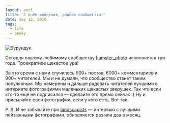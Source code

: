 ```yaml
---
layout: post
title: 'С днём рождения, родное сообщество!'
date: Sep 12, 2010
tags:
  - life
  - geeky
---
```


![Бурундук](upload://Mary-Fran-Chipmunk.jpg "© [Mary Fran](http://www.flickr.com/people/36641044@N00/)")

Сегодня нашему любимому сообществу [hamster_photo](http://hamster-photo.livejournal.com/) исполняется три года. Троекратное щекастое ура!

За это время с нами случилось 900+ постов, 6000+ комментариев и 900+ читателей. Мы и не думали, что сообщество станет таким популярным. Мы намерены и дальше радовать читателей лучшими в интернете фотографиями маленьких щекастых зверушек. Так что если кто-то ещё не подписался — сделайте это прямо сейчас :) Ну и присылайте свои фотографии, если у кого есть. Вот так.

P. S. И не забывайте про [landscapists](http://landscapists.livejournal.com/) — интервью с лучшими пейзажными фотографами, обновляется раз или два в месяц.
